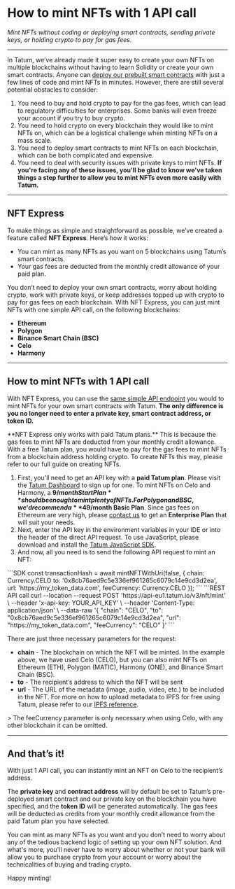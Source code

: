 # How to mint NFTs with 1 API call

*Mint NFTs without coding or deploying smart contracts, sending private keys, or holding crypto to pay for gas fees.*

---

In Tatum, we’ve already made it super easy to create your own NFTs on multiple blockchains without having to learn Solidity or create your own smart contracts. Anyone can [deploy our prebuilt smart contracts](https://docs.tatum.io/guides/blockchain/how-to-create-nft-token) with just a few lines of code and mint NFTs in minutes.
However, there are still several potential obstacles to consider:
1. You need to buy and hold crypto to pay for the gas fees, which can lead to regulatory difficulties for enterprises. Some banks will even freeze your account if you try to buy crypto.
2. You need to hold crypto on every blockchain they would like to mint NFTs on, which can be a logistical challenge when minting NFTs on a mass scale. 
3. You need to deploy smart contracts to mint NFTs on each blockchain, which can be both complicated and expensive. 
4. You need to deal with security issues with private keys to mint NFTs.
**If you're facing any of these issues, you'll be glad to know we've taken things a step further to allow you to mint NFTs even more easily with Tatum.**

---

## NFT Express

To make things as simple and straightforward as possible, we’ve created a feature called **NFT Express**. Here’s how it works:
- You can mint as many NFTs as you want on 5 blockchains using Tatum’s smart contracts. 
- Your gas fees are deducted from the monthly credit allowance of your paid plan.

You don’t need to deploy your own smart contracts, worry about holding crypto, work with private keys, or keep addresses topped up with crypto to pay for gas fees on each blockchain. With NFT Express, you can just mint NFTs with one simple API call, on the following blockchains:
- **Ethereum** 
- **Polygon** 
- **Binance Smart Chain (BSC)**
- **Celo** 
- **Harmony**

---

## How to mint NFTs with 1 API call

With NFT Express, you can use the [same simple API endpoint](https://docs.tatum.io/rest/smart-contracts/mint-nft) you would to mint NFTs for your own smart contracts with Tatum. **The only difference is you no longer need to enter a private key, smart contract address, or token ID.** 

<div class="toolbar-warning">
**NFT Express only works with paid Tatum plans.** This is because the gas fees to mint NFTs are deducted from your monthly credit allowance. With a free Tatum plan, you would have to pay for the gas fees to mint NFTs from a blockchain address holding crypto. To create NFTs this way, please refer to our full guide on creating NFTs.
</div>

1. First, you'll need to get an API key with a **paid Tatum plan**. Please visit the [Tatum Dashboard](https://dashboard.tatum.io/login) to sign up for one. To mint NFTs on Celo and Harmony, a **$9/month Start Plan** should be enough to mint plenty of NFTs. For Polygon and BSC, we'd recommend a **$49/month Basic Plan**. Since gas fees on Ethereum are very high, please [contact us](mailto:sales@tatum.io) to get an **Enterprise Plan** that will suit your needs.
2. Next, enter the API key in the environment variables in your IDE or into the header of the direct API request. To use JavaScript, please download and install the [Tatum JavaScript SDK](https://tatum.io/tatum-js.html).
3. And now, all you need is to send the following API request to mint an NFT:

<div class='tabbed-code-blocks'>
```SDK
const transactionHash = await mintNFTWithUri(false, {
    chain: Currency.CELO
    to: '0x8cb76aed9c5e336ef961265c6079c14e9cd3d2ea',
    url: 'https://my_token_data.com',
    feeCurrency: Currency.CELO
});
```
```REST API call
curl --location --request POST 'https://api-eu1.tatum.io/v3/nft/mint' \
--header 'x-api-key: YOUR_API_KEY' \
--header 'Content-Type: application/json' \
--data-raw '{
   "chain": "CELO",
   "to": "0x8cb76aed9c5e336ef961265c6079c14e9cd3d2ea",
   "url": "https://my_token_data.com",
   "feeCurrency": "CELO"
}'
```
</div>

There are just three necessary parameters for the request:
- **chain** - The blockchain on which the NFT will be minted. In the example above, we have used Celo (CELO), but you can also mint NFTs on Ethereum (ETH), Polygon (MATIC), Harmony (ONE), and Binance Smart Chain (BSC).
- **to** - The recipient’s address to which the NFT will be sent
- **url** - The URL of the metadata (image, audio, video, etc.) to be included in the NFT. For more on how to upload metadata to IPFS for free using Tatum, please refer to our [IPFS reference](https://docs.tatum.io/rest/storage/store-data-to-ipfs).

<div class="toolbar-note">
> The feeCurrency parameter is only necessary when using Celo, with any other blockchain it can be omitted. 
</div>

---

## And that’s it!

With just 1 API call, you can instantly mint an NFT on Celo to the recipient’s address. 

The **private key** and **contract address** will by default be set to Tatum’s pre-deployed smart contract and our private key on the blockchain you have specified, and the **token ID** will be generated automatically. The gas fees will be deducted as credits from your monthly credit allowance from the paid Tatum plan you have selected.

You can mint as many NFTs as you want and you don’t need to worry about any of the tedious backend logic of setting up your own NFT solution. And what's more, you'll never have to worry about whether or not your bank will allow you to purchase crypto from your account or worry about the technicalities of buying and trading crypto. 

Happy minting!

